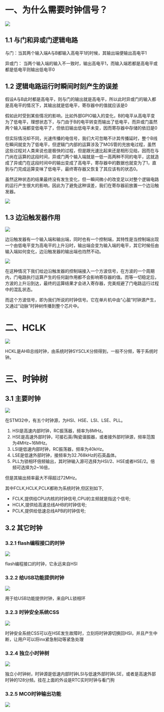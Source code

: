 # 一、为什么需要时钟信号？

<div><img src="https://cdn.jsdelivr.net/gh/lcekold/blogimage@main/Network/Snipaste_2025-03-04_09-30-30.png"></div>


## 1.1 与门和异或门逻辑电路
与门：当其两个输入端A与B都输入高电平1的时候，其输出端便输出高电平1

异或门： 当两个输入端的输入不一致时，输出高电平1，而输入端若都是高电平或都是低电平则输出低电平0

## 1.2 逻辑电路运行时瞬间时刻产生的误差
假设A与B此时都是高电平，则与门的输出就是高电平，所以此时异或门的输入都是高电平的情况下，其输出就是低电平，寄存器中的值就应该是0

假如此时受到某些情况的影响，比如外部GPIO输入的变化，B的电平从高电平变为了低电平，理想状态下，与门由于B的电平转变而输出了低电平，而异或门虽然两个输入端都变低电平了，但依旧输出低电平未变，因而寄存器中存储的依旧是0

但实际情况却不同，光速传播的电信号，我们大可忽略不计其传播延时，整个B线在瞬间就变为了低电平，但逻辑门内部的运算涉及了MOS管的充放电过程，虽然这些过程对人类来说也是极快的过程，但是跟光速比起来还是相形见绌，因而在与门尚在运算的这段时间，异或门两个输入端就是一低一高两种不同的电平，这就造成了异或门在这段时间中的输出变成了高电平，寄存器中的数据也就变为了1，直到与门完成运算变味了低电平，最终寄存器又恢复了其应该有的状态0。

虽然这种状态的结果最终没有发生变化，但一瞬间微小的改变足以对整个逻辑电路的运行产生很大的影响，因此为了避免这种误差，我们在寄存器前放置一个边沿触发器。

<div><img src="https://cdn.jsdelivr.net/gh/lcekold/blogimage@main/Network/Snipaste_2025-03-04_09-41-58.png"></div>

## 1.3 边沿触发器作用
<div><img src="https://cdn.jsdelivr.net/gh/lcekold/blogimage@main/Network/Snipaste_2025-03-04_09-42-31.png"></div>

边沿触发器有一个输入端和输出端，同时也有一个控制端，其特性是当控制端出现一个由低电平变为高电平的上升沿时，输出端会变为输入端的电平，其它时候任由输入端如何变化，边沿触发器的输出端也岿然不动。

<div><img src="https://cdn.jsdelivr.net/gh/lcekold/blogimage@main/Network/Snipaste_2025-03-04_09-44-58.png"></div>

在这种情况下我们给边沿触发器的控制端接入一个方波信号，在方波的一个周期内，门电路执行运算产生的任何副作用都不会影响寄存器的值。而等一切稳定后，方波的上升沿到达，最终的运算结果才会进入寄存器，完美规避了门电路运行过程中的混乱状态。

而这个方波信号，即为我们所说的时钟信号。它在单片机中由“心脏”时钟源产生，又通过“动脉”时钟树传播到整个芯片中。

# 二、HCLK

<div><img src="https://cdn.jsdelivr.net/gh/lcekold/blogimage@main/Network/Snipaste_2025-03-04_09-48-36.png"></div>

HCKL是AHB总线时钟，由系统时钟SYSCLK分频得到，一般不分频，等于系统时钟。

# 三、时钟树

## 3.1 主要时钟
<div><img src="https://cdn.jsdelivr.net/gh/lcekold/blogimage@main/Network/Snipaste_2025-03-04_09-50-29.png"></div>

在STM32中，有五个时钟源，为HSI、HSE、LSI、LSE、PLL。 
1. HSI是高速内部时钟，RC振荡器，频率为8MHz。 
2. HSE是高速外部时钟，可接石英/陶瓷谐振器，或者接外部时钟源，频率范围为4MHz~16MHz。 
3. LSI是低速内部时钟，RC振荡器，频率为40kHz。 
4. LSE是低速外部时钟，接频率为32.768kHz的石英晶体。 
5. PLL为锁相环倍频输出，其时钟输入源可选择为HSI/2、HSE或者HSE/2。倍频可选择为2~16倍， 

但是其输出频率最大不得超过72MHz。 

其中FCLK,HCLK,PCLK都称为系统时钟,但区别如下, 

* FCLK,提供给CPU内核的时钟信号,CPU的主频就是指这个信号; 
* HCLK,提供给高速总线AHB的时钟信号; 
* PCLK,提供给低速总线APB的时钟信号;

## 3.2 其它时钟

### 3.2.1 flash编程接口的时钟
<div><img src="https://cdn.jsdelivr.net/gh/lcekold/blogimage@main/Network/Snipaste_2025-03-04_10-00-36.png"></div>

flash编程接口的时钟，它永远来自HSI

### 3.2.2 给USB功能提供时钟
<div><img src="https://cdn.jsdelivr.net/gh/lcekold/blogimage@main/Network/Snipaste_2025-03-04_10-02-00.png"></div>

用于给USB功能提供时钟，来自PLL锁相环


### 3.2.3 时钟安全系统CSS

<div><img src="https://cdn.jsdelivr.net/gh/lcekold/blogimage@main/Network/Snipaste_2025-03-04_10-03-15.png"></div>


时钟安全系统CSS可以在HSE发生故障时，立刻将时钟源切换回HSI，并且产生中断，让用户可以将inx紧急制动等紧急处理


### 3.2.4 独立小时钟树

<div><img src="https://cdn.jsdelivr.net/gh/lcekold/blogimage@main/Network/Snipaste_2025-03-04_10-04-43.png"></div>

独立小时钟树，时钟源是低速内部时钟LSI与低速外部时钟LSE，或者是高速外部时钟的128分频。挂在上面的外设是RTC实时时钟与看门狗

### 3.2.5 MCO时钟输出功能

<div><img src="https://cdn.jsdelivr.net/gh/lcekold/blogimage@main/Network/Snipaste_2025-03-04_10-06-19.png"></div>

